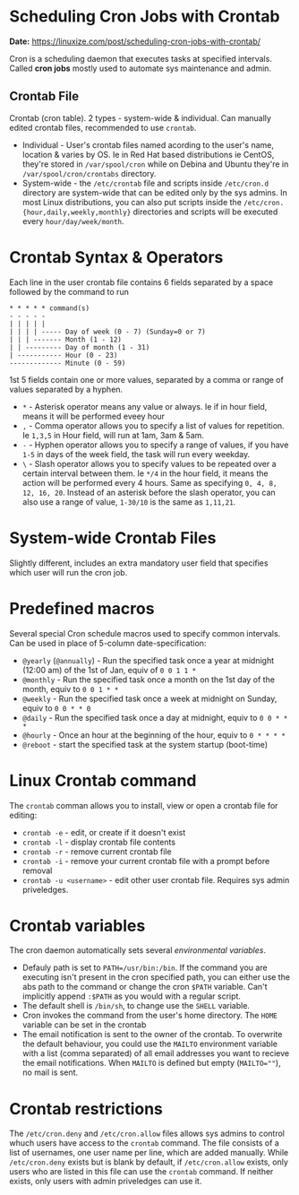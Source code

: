 
# Scheduling Cron Jobs with Crontab

**Date:** https://linuxize.com/post/scheduling-cron-jobs-with-crontab/

Cron is a scheduling daemon that executes tasks at specified intervals. Called **cron jobs** mostly used to automate sys maintenance and admin.

## Crontab File

Crontab (cron table). 2 types - system-wide & individual. Can manually edited crontab files, recommended to use `crontab`.

* Individual - User's crontab files named acording to the user's name, location & varies by OS. Ie in Red Hat based distributions ie CentOS, they're stored in `/var/spool/cron` while on Debina and Ubuntu they're in `/var/spool/cron/crontabs` directory.
* System-wide - the `/etc/crontab` file and scripts inside `/etc/cron.d` directory are system-wide that can be edited only by the sys admins. In most Linux distributions, you can also put scripts inside the `/etc/cron.{hour,daily,weekly,monthly}` directories and scripts will be executed every `hour/day/week/month`.


# Crontab Syntax & Operators

Each line in the user crontab file contains 6 fields separated by a space followed by the command to run

```
* * * * * command(s)
- - - - -
| | | | |
| | | | ----- Day of week (0 - 7) (Sunday=0 or 7)
| | | ------- Month (1 - 12)
| | --------- Day of month (1 - 31)
| ----------- Hour (0 - 23)
------------- Minute (0 - 59)
```

1st 5 fields contain one or more values, separated by a comma or range of values separated by a hyphen.

* `*` - Asterisk operator means any value or always. Ie if in hour field, means it will be performed eveey hour
* `,` - Comma operator allows you to specify a list of values for repetition. Ie `1,3,5` in Hour field, will run at 1am, 3am & 5am.
* `-` - Hyphen operator allows you to specify a range of values, if you have `1-5` in days of the week field, the task will run every weekday.
* `\` - Slash operator allows you to specify values to be repeated over a certain interval between them. Ie `*/4` in the hour field, it means the action will be performed every 4 hours. Same as specifying `0, 4, 8, 12, 16, 20`. Instead of an asterisk before the slash operator, you can also use a range of value, `1-30/10` is the same as `1,11,21`.


# System-wide Crontab Files

Slightly different, includes an extra mandatory user field that specifies which user will run the cron job.


# Predefined macros

Several special Cron schedule macros used to specify common intervals. Can be used in place of 5-column date-specification:

* `@yearly` (`@annually`) - Run the specified task once a year at midnight (12:00 am) of the 1st of Jan, equiv of `0 0 1 1 *`
* `@monthly` - Run the specified task once a month on the 1st day of the month, equiv to `0 0 1 * *`
* `@weekly` - Run the specified task once a week at midnight on Sunday, equiv to `0 0 * * 0`
* `@daily` - Run the specified task once a day at midnight, equiv to `0 0 * * * `
* `@hourly` - Once an hour at the beginning of the hour, equiv to `0 * * * *`
* `@reboot` - start the specified task at the system startup (boot-time)


# Linux Crontab command

The `crontab` comman allows you to install, view or open a crontab file for editing:

* `crontab -e` - edit, or create if it doesn't exist
* `crontab -l` - display crontab file contents
* `crontab -r` - remove current crontab file
* `crontab -i` - remove your current crontab file with a prompt before removal
* `crontab -u <username>` - edit other user crontab file. Requires sys admin priveledges.


# Crontab variables

The cron daemon automatically sets several *environmental variables*.

* Defauly path is set to `PATH=/usr/bin:/bin`. If the command you are executing isn't present in the cron specified path, you can either use the abs path to the command or change the cron `$PATH` variable. Can't implicitly append `:$PATH` as you would with a regular script.
* The default shell is `/bin/sh`, to change use the `SHELL` variable.
* Cron invokes the command from the user's home directory. The `HOME` variable can be set in the crontab
* The email notification is sent to the owner of the crontab. To overwrite the default behaviour, you could use the `MAILTO` environment variable with a list (comma separated) of all email addresses you want to recieve the email notifications. When `MAILTO` is defined but empty (`MAILTO=""`), no mail is sent.


# Crontab restrictions

The `/etc/cron.deny` and `/etc/cron.allow` files allows sys admins to control whuch users have access to the `crontab` command. The file consists of a list of usernames, one user name per line, which are added manually. While `/etc/cron.deny` exists but is blank by default, if `/etc/cron.allow` exists, only users who are listed in this file can use the `crontab` command. If neither exists, only users with admin priveledges can use it.
